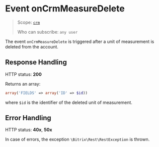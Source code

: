 # Event onCrmMeasureDelete

> Scope: [`crm`](../../../../scopes/permissions.md)
>
> Who can subscribe: `any user`

The event `onCrmMeasureDelete` is triggered after a unit of measurement is deleted from the account.

## Response Handling

HTTP status: **200**

Returns an array:

```php
array('FIELDS' => array('ID' => $id))
```

where `$id` is the identifier of the deleted unit of measurement.

## Error Handling

HTTP status: **40x**, **50x**

In case of errors, the exception `\Bitrix\Rest\RestException` is thrown.